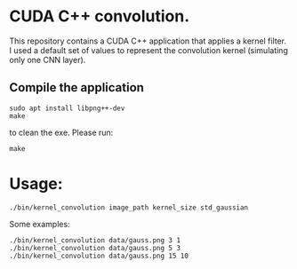 # CUDA C++ convolution.

This repository contains a CUDA C++ application that applies a kernel filter. I used a default set of values to represent the convolution kernel (simulating only one CNN layer).

## Compile the application

```
sudo apt install libpng++-dev
make
```
to clean the exe. Please run:
```
make
```

# Usage: 

```
./bin/kernel_convolution image_path kernel_size std_gaussian
```

Some examples:

```
./bin/kernel_convolution data/gauss.png 3 1
./bin/kernel_convolution data/gauss.png 5 3
./bin/kernel_convolution data/gauss.png 15 10
```
